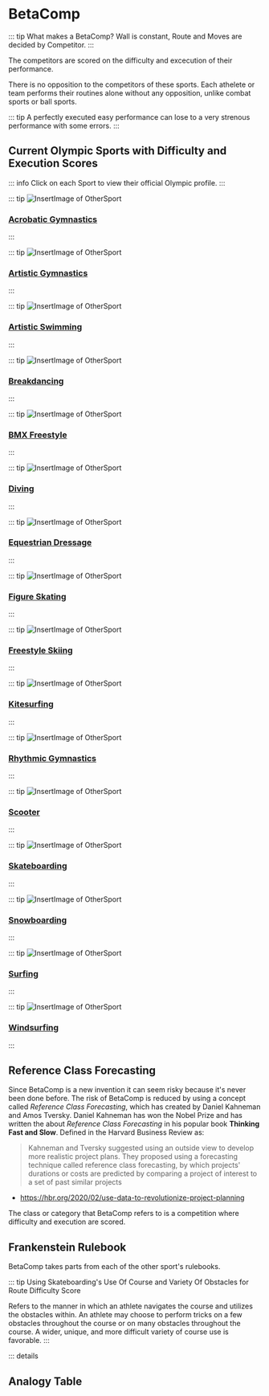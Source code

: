 # BetaComp 

::: tip What makes a BetaComp?
Wall is constant, Route and Moves are decided by Competitor.
:::


The competitors are scored on the difficulty and excecution of their performance.

There is no opposition to the competitors of these sports. Each athelete or team performs their routines alone without any opposition, unlike combat sports or ball sports.

::: tip A perfectly executed easy performance can lose to a very strenous performance with some errors.
:::

## Current Olympic Sports with Difficulty and Execution Scores 

::: info Click on each Sport to view their official Olympic profile. 
:::


::: tip
![InsertImage]() of OtherSport
### [Acrobatic Gymnastics](https://olympics.com/en/sports/acrobatic-gymnastics/)
:::

::: tip
![InsertImage]() of OtherSport
### [Artistic Gymnastics](https://olympics.com/en/sports/artistic-gymnastics/)
:::

::: tip
![InsertImage]() of OtherSport
### [Artistic Swimming](https://olympics.com/en/sports/artistic-swimming/)
:::

::: tip
![InsertImage]() of OtherSport
### [Breakdancing](https://olympics.com/en/sports/breaking/)
:::

::: tip
![InsertImage]() of OtherSport
### [BMX Freestyle](https://olympics.com/en/sports/cycling-bmx-freestyle/)
:::

::: tip
![InsertImage]() of OtherSport
### [Diving](https://olympics.com/en/sports/diving/)
:::

::: tip
![InsertImage]() of OtherSport
### [Equestrian Dressage](https://olympics.com/en/sports/equestrian/)
:::

::: tip
![InsertImage]() of OtherSport
### [Figure Skating](https://olympics.com/en/sports/figure-skating/)
:::

::: tip
![InsertImage]() of OtherSport
### [Freestyle Skiing](https://olympics.com/en/sports/freestyle-skiing/)
:::

::: tip
![InsertImage]() of OtherSport
### [Kitesurfing]()
:::

::: tip
![InsertImage]() of OtherSport
### [Rhythmic Gymnastics](https://olympics.com/en/sports/rhythmic-gymnastics/)
:::

::: tip
![InsertImage]() of OtherSport
### [Scooter](https://www.unitedscoot.com/)
:::

::: tip
![InsertImage]() of OtherSport
### [Skateboarding](https://olympics.com/en/sports/skateboarding/)
:::

::: tip
![InsertImage]() of OtherSport
### [Snowboarding](https://olympics.com/en/sports/snowboard/)
:::

::: tip
![InsertImage]() of OtherSport
### [Surfing](https://olympics.com/en/sports/surfing/)
:::

::: tip
![InsertImage]() of OtherSport
### [Windsurfing](https://www.pwaworldtour.com/index.php?id=920)
:::


## Reference Class Forecasting

Since BetaComp is a new invention it can seem risky because it's never been done before. The risk of BetaComp is reduced by using a concept called *Reference Class Forecasting*, which has created by Daniel Kahneman and Amos Tversky. Daniel Kahneman has won the Nobel Prize and has written the about *Reference Class Forecasting* in his popular book **Thinking Fast and Slow**. Defined in the Harvard Business Review as:

> Kahneman and Tversky suggested using an outside view to develop more realistic project plans. They proposed using a forecasting technique called reference class forecasting, by which projects' durations or costs are predicted by comparing a project of interest to a set of past similar projects
- https://hbr.org/2020/02/use-data-to-revolutionize-project-planning

The class or category that BetaComp refers to is a competition where difficulty and execution are scored.


## Frankenstein Rulebook

BetaComp takes parts from each of the other sport's rulebooks.

::: tip Using Skateboarding's Use Of Course and Variety Of Obstacles for Route Difficulty Score 

Refers to the manner in which an athlete navigates the course and utilizes the
obstacles within. An athlete may choose to perform tricks on a few obstacles throughout the
course or on many obstacles throughout the course. A wider, unique, and more difficult variety
of course use is favorable.
:::

::: details






## Analogy Table 

